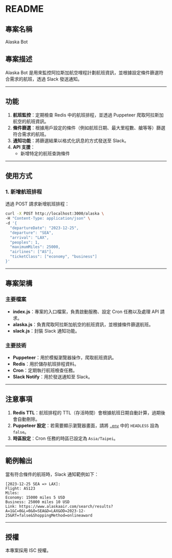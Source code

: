 # README

## 專案名稱
Alaska Bot

## 專案描述
Alaska Bot 是用來監控阿拉斯加航空哩程計劃航班資訊，並根據設定條件篩選符合需求的航班，透過 Slack 發送通知。

---

## 功能
1. **航班監控**：定期檢查 Redis 中的航班排程，並透過 Puppeteer 爬取阿拉斯加航空的航班資訊。
2. **條件篩選**：根據用戶設定的條件（例如航班日期、最大里程數、艙等等）篩選符合需求的航班。
3. **通知功能**：將篩選結果以格式化訊息的方式發送至 Slack。
4. **API 支援**：
   - 新增特定的航班查詢條件

---

## 使用方式

### 1. 新增航班排程
透過 POST 請求新增航班排程：
```bash
curl -X POST http://localhost:3000/alaska \
-H "Content-Type: application/json" \
-d '{
  "departureDate": "2023-12-25",
  "departure": "SEA",
  "arrival": "LAX",
  "peoples": 1,
  "maximumMiles": 25000,
  "airlines": ["AS"],
  "ticketClass": ["economy", "business"]
}'
```

---

## 專案架構

### 主要檔案
- **index.js**：專案的入口檔案，負責啟動服務、設定 Cron 任務以及處理 API 請求。
- **alaska.js**：負責爬取阿拉斯加航空的航班資訊，並根據條件篩選航班。
- **slack.js**：封裝 Slack 通知功能。

### 主要技術
- **Puppeteer**：用於模擬瀏覽器操作，爬取航班資訊。
- **Redis**：用於儲存航班排程資料。
- **Cron**：定期執行航班檢查任務。
- **Slack Notify**：用於發送通知至 Slack。

---

## 注意事項
1. **Redis TTL**：航班排程的 TTL（存活時間）會根據航班日期自動計算，過期後會自動刪除。
2. **Puppeteer 設定**：若需要顯示瀏覽器畫面，請將 [`.env`](command:_github.copilot.openRelativePath?%5B%7B%22scheme%22%3A%22file%22%2C%22authority%22%3A%22%22%2C%22path%22%3A%22%2FUsers%2Fbibiota%2FDocuments%2Fprojects%2Falaska-bot%2F.env%22%2C%22query%22%3A%22%22%2C%22fragment%22%3A%22%22%7D%5D "/Users/bibiota/Documents/projects/alaska-bot/.env") 中的 `HEADLESS` 設為 `false`。
3. **時區設定**：Cron 任務的時區已設定為 `Asia/Taipei`。

---

## 範例輸出
當有符合條件的航班時，Slack 通知範例如下：
```
[2023-12-25 SEA => LAX]: 
Flight: AS123
Miles:
Economy: 15000 miles 5 USD 
Business: 25000 miles 10 USD 
Link: https://www.alaskaair.com/search/results?A=1&C=0&L=0&O=SEA&D=LAX&OD=2023-12-25&RT=false&ShoppingMethod=onlineaward
```

---

## 授權
本專案採用 ISC 授權。